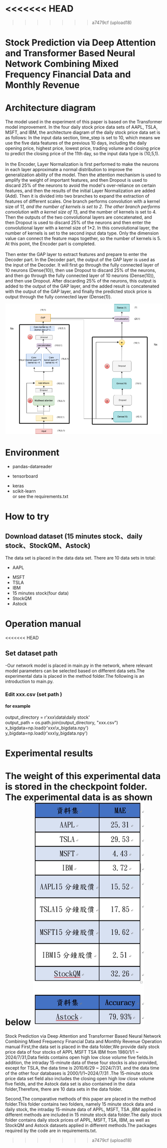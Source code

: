 <<<<<<< HEAD
=======

>>>>>>> a7479cf (upload18)
# Stock Prediction via Deep Attention and Transformer Based Neural Network Combining Mixed Frequency Financial Data and Monthly Revenue

# Architecture diagram
The model used in the experiment of this paper is based on the Transformer model improvement. In the four daily stock price data sets of AAPL, TSLA, MSFT, and IBM, the architecture diagram of the daily stock price data set is as follows:
In the input data section, time_step is set to 10, which means we use the five data features of the previous 10 days, including the daily opening price, highest price, lowest price, trading volume and closing price to predict the closing price of the 11th day, so the input data type is (10,5,1).<br/>  
In the Encoder, Layer Normalization is first performed to make the neurons in each layer approximate a normal distribution to improve the generalization ability of the model. Then the attention mechanism is used to amplify the weight of important features, and then Dropout is used to discard 25% of the neurons to avoid the model's over-reliance on certain features, and then the results of the initial Layer Normalization are added (Add). Then it is divided into two branches to expand the extraction of features of different scales. One branch performs convolution with a kernel size of 1*1, and the number of kernels is set to 2. The other branch performs convolution with a kernel size of 1*3, and the number of kernels is set to 4. Then the outputs of the two convolutional layers are concatenated, and then Dropout is used to discard 25% of the neurons and then enter the convolutional layer with a kernel size of 1*2. In this convolutional layer, the number of kernels is set to the second input data type. Only the dimension value can connect the feature maps together, so the number of kernels is 5. At this point, the Encoder part is completed. <br/>   
Then enter the GAP layer to extract features and prepare to enter the Decoder part. In the Decoder part, the output of the GAP layer is used as the input of the Decoder. It will first go through the fully connected layer of 10 neurons (Dense(10)), then use Dropout to discard 25% of the neurons, and then go through the fully connected layer of 10 neurons (Dense(10)), and then use Dropout. After discarding 25% of the neurons, this output is added to the output of the GAP layer, and the added result is concatenated with the output of the GAP layer, and finally the predicted stock price is output through the fully connected layer (Dense(1)).


![Screenshot of a comment on a GitHub issue showing an image, added in the Markdown, of an Octocat smiling and raising a tentacle.](https://github.com/freshpatrick/thesiscode/blob/main/image/Architecture.png)

# Environment
- pandas-datareader
* tensorboard
+ keras
+  scikit-learn  
or see the requirements.txt

# How to try
## Download dataset (15 minutes stock、daily stock、StockQM、Astock)
The data set is placed in the data data set. There are 10 data sets in total:
- AAPL
* MSFT
* TSLA
* IBM
* 15 minutes stock(four data)
* StockQM
* Astock


# Operation manual
<<<<<<< HEAD
## Set dataset path
-Our network model is placed in main.py in the network, where relevant model parameters can be selected based on different data sets.The experimental data is placed in the method folder.The following is an introduction to main.py.

### Edit xxx.csv (set path )
#### for example
output_directory = r'xxx\data\daily stock'  
output_path = os.path.join(output_directory, "xxx.csv")  
x_bigdata=np.load(r'xxx\x_bigdata.npy')  
y_bigdata=np.load(r'xxx\y_bigdata.npy')  

# Experimental results
The weight of this experimental data is stored in the checkpoint folder. The experimental data is as shown below
![Screenshot of a comment on a GitHub issue showing an image, added in the Markdown, of an Octocat smiling and raising a tentacle.](https://github.com/freshpatrick/thesiscode/blob/main/image/Experimentalresults.PNG)
=======
Stock Prediction via Deep Attention and Transformer Based Neural Network Combining Mixed Frequency Financial Data and Monthly Revenue
Operation manual
First,the data set is placed in the data folder,We provide daily stock price data of four stocks of APPL MSFT TSA IBM from 1980/1/1 ~ 2024/7/31,Data fields contains open high low close volume five fields.In addition, the intraday 15-minute data of these four stocks is also provided, except for TSLA, the data time is 2010/6/29 ~ 2024/7/31, and the data time of the other four databases is 2000/1/1~2024/7/31 .The 15-minute stock price data set field also includes the closing open high low close volume five fields, and the Astock data set is also contained in the data folder,Therefore, there are 10 data sets in the data folder.

Second,The comparative methods of this paper are placed in the method folder.This folder contains two folders, namely 15 minute stock data and daily stock, the intraday 15-minute data of APPL, MSFT, TSA ,IBM applied in different methods are included in 15 minute stock data folder.The daily stock folder contains daily stock prices of APPL, MSFT, TSA, IBM, as well as StockQM and Astock datasets applied in different methods.The packages required by the code are in requirements.txt.



>>>>>>> a7479cf (upload18)
